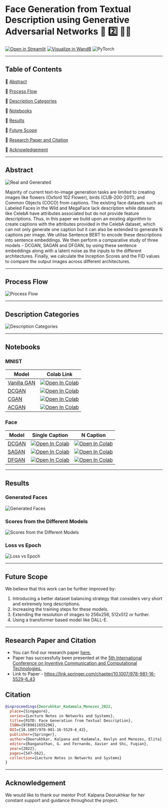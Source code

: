 # Face Generation from Textual Description using Generative Adversarial Networks 📝  2️⃣ 👧👱 
[![Open in Streamlit](https://img.shields.io/badge/Open%20In%20Streamlit-FF4B4B?style=for-the-badge&logo=Streamlit&logoColor=white)](https://share.streamlit.io/ELITA04/FGTD-Streamlit/app.py/) [![Visualize in WandB](https://raw.githubusercontent.com/wandb/assets/main/wandb-github-badge-28.svg)](https://wandb.ai/ekkm/text-to-face?workspace=user-) ![PyTorch](https://img.shields.io/badge/Made%20With%20PyTorch-EE4C2C?style=for-the-badge&logo=PyTorch&logoColor=white)

---

## Table of Contents

🔹 [Abstract](#abstract)

🔹 [Process Flow](#process-flow)

🔹 [Description Categories](#description-categories)

🔹 [Notebooks](#progress-ladder)

🔹 [Results](#results)

🔹 [Future Scope](#future-scope)

🔹 [Research Paper and Citation](#research-paper-and-citation)

🔹 [Acknowledgement](#acknowledgement)

---

## Abstract  
![Real and Generated](assets/real-generated.png)

Majority of current text-to-image generation tasks are limited to creating images like flowers (Oxford 102 Flower), birds (CUB-200-2011), and Common Objects (COCO) from captions. The existing face datasets such as Labeled Faces in the Wild and MegaFace lack description while datasets like CelebA have attributes associated but do not provide feature descriptions. Thus, in this paper we build upon an existing algorithm to create captions with the attributes provided in the CelebA dataset, which can not only generate one caption but it can also be extended to generate N captions per image. We utilise Sentence BERT to encode these descriptions into sentence embeddings. We then perform a comparative study of three models - DCGAN, SAGAN and DFGAN, by using these sentence embeddings along with a latent noise as the inputs to the different architectures. Finally, we calculate the Inception Scores and the FID values to compare the output images across different architectures.

---

## Process Flow

![Process Flow](assets/processflow.png)

---

## Description Categories

![Description Categories](assets/categories.png)

---

## Notebooks

### MNIST
| Model        | Colab Link     |
| ------------- |-------------|
| [Vanilla GAN](MNIST-GANs/GAN)      | [![Open In Colab](https://colab.research.google.com/assets/colab-badge.svg)](https://colab.research.google.com/drive/1setqmENPRRriznB8j2XL55RjSkMfMWCf?usp=sharing) |
| [DCGAN](MNIST-GANs/DCGAN)     | [![Open In Colab](https://colab.research.google.com/assets/colab-badge.svg)](https://colab.research.google.com/drive/1cBsnZTL0bp7o9lfBez1FyedDxo2Yf6wh?usp=sharing)      |
| [CGAN](MNIST-GANs/CGAN) | [![Open In Colab](https://colab.research.google.com/assets/colab-badge.svg)](https://colab.research.google.com/drive/1X7xD1sX3iJggqMuDvnn7EtIUIsc5GDDn?usp=sharing)      |
| [ACGAN](MNIST-GANs/ACGAN) | [![Open In Colab](https://colab.research.google.com/assets/colab-badge.svg)](https://colab.research.google.com/drive/1-OGeMxST6jFvSc5cq_Oc_-9ItqJ86taP?usp=sharing)      |

### Face
| Model        | Single Caption     | N Caption     |
| ------------- |-------------|-------------|
| [DCGAN](Face-GANs/DCGAN)      | [![Open In Colab](https://colab.research.google.com/assets/colab-badge.svg)](https://colab.research.google.com/drive/17l9Tgz90NC0WMfCCGZGiGSHU4Qi4ghgO?usp=sharing) | [![Open In Colab](https://colab.research.google.com/assets/colab-badge.svg)](https://colab.research.google.com/drive/1L58f-Yh8nGcee9bCNAy8JXeQl6HLeTo6?usp=sharing) |
| [SAGAN](Face-GANs/SAGAN)     | [![Open In Colab](https://colab.research.google.com/assets/colab-badge.svg)](https://colab.research.google.com/drive/1OvjgKGH72Z0gvebrOG5m4SDsaNgevf9p?usp=sharing)      | [![Open In Colab](https://colab.research.google.com/assets/colab-badge.svg)](https://colab.research.google.com/drive/1EXhHHv915o2dWUmJWOGORks_W4yOgNbB?usp=sharing)      |
| [DFGAN](Face-GANs/DFGAN) | [![Open In Colab](https://colab.research.google.com/assets/colab-badge.svg)](https://colab.research.google.com/drive/1GUVmdRSuJ3HM6mlihDdZZrrj_ePleI7q?usp=sharing)      | [![Open In Colab](https://colab.research.google.com/assets/colab-badge.svg)](https://colab.research.google.com/drive/12Tww7kj0d1ohCmcf-88SlbcW-zSjhAJ0?usp=sharing)      |

---

## Results
### Generated Faces
![Generated Faces](assets/result.png)

### Scores from the Different Models
![Scores from the Different Models](assets/scores.png)

### Loss vs Epoch
![Loss vs Epoch](assets/loss.png)

---

## Future Scope
We believe that this work can be further improved by:

1. Introducing a better dataset balancing strategy that considers very short and extremely long descriptions.
2. Increasing the training steps for these models.
3. Extending the resolution of images to 256x256, 512x512 or further.
4. Using a transformer based model like DALL-E.

---

## Research Paper and Citation

* You can find our research paper [here.](assets/FGTD.pdf)
* Paper has successfully been presented at the [5th International Conference on Inventive Communication and Computational Technologies.](http://icicct.org/2021/index.html)
* Link to Paper - https://link.springer.com/chapter/10.1007/978-981-16-5529-6_43

## Citation
```bibtex
@inproceedings{Deorukhkar_Kadamala_Menezes_2022, 
  place={Singapore}, 
  series={Lecture Notes in Networks and Systems}, 
  title={FGTD: Face Generation from Textual Description}, 
  ISBN={9789811655296}, 
  DOI={10.1007/978-981-16-5529-6_43}, 
  publisher={Springer}, 
  author={Deorukhkar, Kalpana and Kadamala, Kevlyn and Menezes, Elita}, 
  editor={Ranganathan, G. and Fernando, Xavier and Shi, Fuqian}, 
  year={2022}, 
  pages={547–562}, 
  collection={Lecture Notes in Networks and Systems} 
}
```

---

## Acknowledgement
We would like to thank our mentor Prof. Kalpana Deorukhkar for her constant support and guidance throughout the project.

